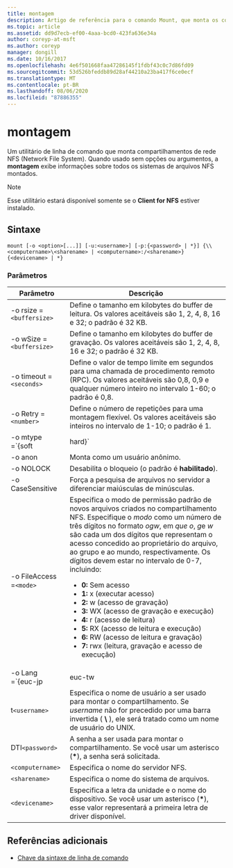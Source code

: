 ```yaml
---
title: montagem
description: Artigo de referência para o comando Mount, que monta os compartilhamentos de rede NFS (Network File System).
ms.topic: article
ms.assetid: dd9d7ecb-ef00-4aaa-bcd0-423fa636e34a
author: coreyp-at-msft
ms.author: coreyp
manager: dongill
ms.date: 10/16/2017
ms.openlocfilehash: 4e6f501668faa47286145f1fdbf43c0c7d86fd09
ms.sourcegitcommit: 53d526bfeddb89d28af44210a23ba417f6ce0ecf
ms.translationtype: MT
ms.contentlocale: pt-BR
ms.lasthandoff: 08/06/2020
ms.locfileid: "87886355"
---
```

# <a name="mount"></a>montagem

Um utilitário de linha de comando que monta compartilhamentos de rede NFS (Network File System). Quando usado sem opções ou argumentos, a **montagem** exibe informações sobre todos os sistemas de arquivos NFS montados.

> [!NOTE]
> Esse utilitário estará disponível somente se o **Client for NFS** estiver instalado.

## <a name="syntax"></a>Sintaxe

```
mount [-o <option>[...]] [-u:<username>] [-p:{<password> | *}] {\\<computername>\<sharename> | <computername>:/<sharename>} {<devicename> | *}
```

### <a name="parameters"></a>Parâmetros

| Parâmetro  | Descrição |
| ---------- | ----------- |
| -o rsize =`<buffersize>` | Define o tamanho em kilobytes do buffer de leitura. Os valores aceitáveis são 1, 2, 4, 8, 16 e 32; o padrão é 32 KB. |
| -o wSize =`<buffersize>` | Define o tamanho em kilobytes do buffer de gravação. Os valores aceitáveis são 1, 2, 4, 8, 16 e 32; o padrão é 32 KB. |
| -o timeout =`<seconds>` | Define o valor de tempo limite em segundos para uma chamada de procedimento remoto (RPC). Os valores aceitáveis são 0,8, 0,9 e qualquer número inteiro no intervalo 1-60; o padrão é 0,8. |
| -o Retry =`<number>` | Define o número de repetições para uma montagem flexível. Os valores aceitáveis são inteiros no intervalo de 1-10; o padrão é 1. |
| -o mtype =`{soft|hard}` | Define o tipo de montagem para seu compartilhamento NFS. Por padrão, o Windows usa uma montagem flexível. As montagens suaves esgotam o tempo limite mais facilmente quando há problemas de conexão; no entanto, para reduzir a interrupção de e/s durante a reinicialização do servidor NFS, recomendamos o uso de uma montagem rígida.|
| -o anon | Monta como um usuário anônimo. |
| -o NOLOCK | Desabilita o bloqueio (o padrão é **habilitado**). |
| -o CaseSensitive | Força a pesquisa de arquivos no servidor a diferenciar maiúsculas de minúsculas. |
| -o FileAccess =`<mode>` | Especifica o modo de permissão padrão de novos arquivos criados no compartilhamento NFS. Especifique o *modo* como um número de três dígitos no formato *ogw*, em *que o*, *g*e *w* são cada um dos dígitos que representam o acesso concedido ao proprietário do arquivo, ao grupo e ao mundo, respectivamente. Os dígitos devem estar no intervalo de 0-7, incluindo:<ul><li>**0:** Sem acesso</li><li>**1:** x (executar acesso)</li><li>**2:** w (acesso de gravação)</li><li>**3:** WX (acesso de gravação e execução)</li><li>**4:** r (acesso de leitura)</li><li>**5:** RX (acesso de leitura e execução)</li><li>**6:** RW (acesso de leitura e gravação)</li><li>**7:** rwx (leitura, gravação e acesso de execução)</li></ul> |
| -o Lang =`{euc-jp|euc-tw|euc-kr|shift-jis|Big5|Ksc5601|Gb2312-80|Ansi)` | Especifica a codificação de linguagem a ser configurada em um compartilhamento NFS. Você pode usar apenas um idioma no compartilhamento. Esse valor pode incluir qualquer um dos seguintes valores:<ul><li>**EUC-JP:** Japonês</li><li>**EUC-TW:** Chinês</li><li>**EUC-Kr:** Coreano</li><li>**Shift-JIS:** Japonês</li><li>**Big5:** Chinês</li><li>**Ksc5601:** Coreano</li><li>**Gb2312-80:** Chinês simplificado</li><li>**ANSI:** Codificado em ANSI</li></ul> |
| t`<username>` | Especifica o nome de usuário a ser usado para montar o compartilhamento. Se *username* não for precedido por uma barra invertida ( **\\** ), ele será tratado como um nome de usuário do UNIX. |
| DTI`<password>` | A senha a ser usada para montar o compartilhamento. Se você usar um asterisco (**&#42;**), a senha será solicitada. |
| `<computername>` | Especifica o nome do servidor NFS. |
| `<sharename>` | Especifica o nome do sistema de arquivos. |
| `<devicename>` | Especifica a letra da unidade e o nome do dispositivo. Se você usar um asterisco (**&#42;**), esse valor representará a primeira letra de driver disponível. |

## <a name="additional-references"></a>Referências adicionais

- [Chave da sintaxe de linha de comando](command-line-syntax-key.md)
